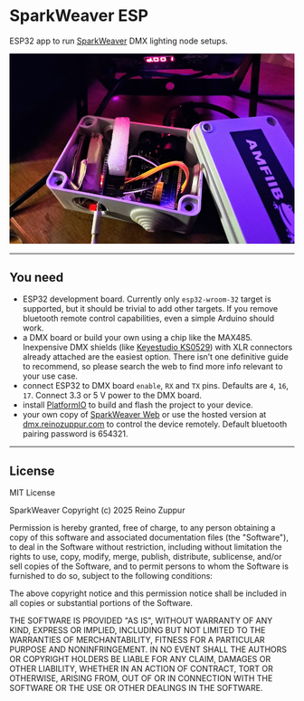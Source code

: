 # SparkWeaver ESP

ESP32 app to run [SparkWeaver](https://github.com/rzuppur/sparkweaver.core) DMX lighting node setups.

![ESP32 + Keyestudio DMX Shield](p1.jpg)

---

## You need

- ESP32 development board. Currently only `esp32-wroom-32` target is supported, but it should be trivial to add other targets. If you remove bluetooth remote control capabilities, even a simple Arduino should work.
- a DMX board or build your own using a chip like the MAX485. Inexpensive DMX shields (like [Keyestudio KS0529](https://wiki.keyestudio.com/KS0529_Keyestudio_DMX%EF%BC%88RDM%EF%BC%89Shield)) with XLR connectors already attached are the easiest option. There isn’t one definitive guide to recommend, so please search the web to find more info relevant to your use case.
- connect ESP32 to DMX board `enable`, `RX` and `TX` pins. Defaults are `4`, `16`, `17`. Connect 3.3 or 5 V power to the DMX board.
- install [PlatformIO](https://platformio.org/) to build and flash the project to your device.
- your own copy of [SparkWeaver Web](https://github.com/rzuppur/sparkweaver.web) or use the hosted version at [dmx.reinozuppur.com](https://dmx.reinozuppur.com/) to control the device remotely. Default bluetooth pairing password is 654321.

---

## License

MIT License

SparkWeaver Copyright (c) 2025 Reino Zuppur

Permission is hereby granted, free of charge, to any person obtaining a copy
of this software and associated documentation files (the "Software"), to deal
in the Software without restriction, including without limitation the rights
to use, copy, modify, merge, publish, distribute, sublicense, and/or sell
copies of the Software, and to permit persons to whom the Software is
furnished to do so, subject to the following conditions:

The above copyright notice and this permission notice shall be included in all
copies or substantial portions of the Software.

THE SOFTWARE IS PROVIDED "AS IS", WITHOUT WARRANTY OF ANY KIND, EXPRESS OR
IMPLIED, INCLUDING BUT NOT LIMITED TO THE WARRANTIES OF MERCHANTABILITY,
FITNESS FOR A PARTICULAR PURPOSE AND NONINFRINGEMENT. IN NO EVENT SHALL THE
AUTHORS OR COPYRIGHT HOLDERS BE LIABLE FOR ANY CLAIM, DAMAGES OR OTHER
LIABILITY, WHETHER IN AN ACTION OF CONTRACT, TORT OR OTHERWISE, ARISING FROM,
OUT OF OR IN CONNECTION WITH THE SOFTWARE OR THE USE OR OTHER DEALINGS IN THE
SOFTWARE.
